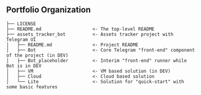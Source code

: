 Portfolio Organization
------------

    ├── LICENSE
    ├── README.md                   <- The top-level README
    ├── assets_tracker_bot          <- Assets tracker project with Telegram UI
    │   ├── README.md               <- Project README
    │   ├── Bot                     <- Core Telegram "front-end" component of the project (in DEV)
    │   ├── Bot_placeholder         <- Interim "front-end" runner while Bot is in DEV 
    │   ├── VM                      <- VM based solution (in DEV)
    │   ├── Cloud                   <- Cloud based solution
    │   └── Lite                    <- Solution for "quick-start" with some basic features
